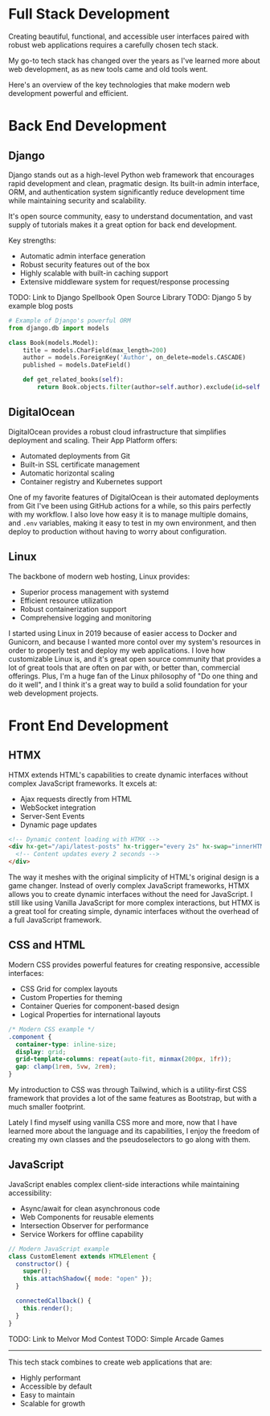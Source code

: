 # Full Stack Development

Creating beautiful, functional, and accessible user interfaces paired with robust web applications requires a carefully chosen tech stack.

My go-to tech stack has changed over the years as I've learned more about web development, as as new tools came and old tools went.

Here's an overview of the key technologies that make modern web development powerful and efficient.

# Back End Development

## Django

Django stands out as a high-level Python web framework that encourages rapid development and clean, pragmatic design. Its built-in admin interface, ORM, and authentication system significantly reduce development time while maintaining security and scalability.

It's open source community, easy to understand documentation, and vast supply of tutorials makes it a great option for back end development.

Key strengths:

- Automatic admin interface generation
- Robust security features out of the box
- Highly scalable with built-in caching support
- Extensive middleware system for request/response processing

TODO: Link to Django Spellbook Open Source Library
TODO: Django 5 by example blog posts

```python
# Example of Django's powerful ORM
from django.db import models

class Book(models.Model):
    title = models.CharField(max_length=200)
    author = models.ForeignKey('Author', on_delete=models.CASCADE)
    published = models.DateField()

    def get_related_books(self):
        return Book.objects.filter(author=self.author).exclude(id=self.id)
```

## DigitalOcean

DigitalOcean provides a robust cloud infrastructure that simplifies deployment and scaling. Their App Platform offers:

- Automated deployments from Git
- Built-in SSL certificate management
- Automatic horizontal scaling
- Container registry and Kubernetes support

One of my favorite features of DigitalOcean is their automated deployments from Git I've been using GitHub actions for a while, so this pairs perfectly with my workflow. I also love how easy it is to manage multiple domains, and `.env` variables, making it easy to test in my own environment, and then deploy to production without having to worry about configuration.

## Linux

The backbone of modern web hosting, Linux provides:

- Superior process management with systemd
- Efficient resource utilization
- Robust containerization support
- Comprehensive logging and monitoring

I started using Linux in 2019 because of easier access to Docker and Gunicorn, and because I wanted more contol over my system's resources in order to properly test and deploy my web applications. I love how customizable Linux is, and it's great open source community that provides a lot of great tools that are often on par with, or better than, commercial offerings. Plus, I'm a huge fan of the Linux philosophy of "Do one thing and do it well", and I think it's a great way to build a solid foundation for your web development projects.

# Front End Development

## HTMX

HTMX extends HTML's capabilities to create dynamic interfaces without complex JavaScript frameworks. It excels at:

- Ajax requests directly from HTML
- WebSocket integration
- Server-Sent Events
- Dynamic page updates

```html
<!-- Dynamic content loading with HTMX -->
<div hx-get="/api/latest-posts" hx-trigger="every 2s" hx-swap="innerHTML">
  <!-- Content updates every 2 seconds -->
</div>
```

The way it meshes with the original simplicity of HTML's original design is a game changer. Instead of overly complex JavaScript frameworks, HTMX allows you to create dynamic interfaces without the need for JavaScript. I still like using Vanilla JavaScript for more complex interactions, but HTMX is a great tool for creating simple, dynamic interfaces without the overhead of a full JavaScript framework.

## CSS and HTML

Modern CSS provides powerful features for creating responsive, accessible interfaces:

- CSS Grid for complex layouts
- Custom Properties for theming
- Container Queries for component-based design
- Logical Properties for international layouts

```css
/* Modern CSS example */
.component {
  container-type: inline-size;
  display: grid;
  grid-template-columns: repeat(auto-fit, minmax(200px, 1fr));
  gap: clamp(1rem, 5vw, 2rem);
}
```

My introduction to CSS was through Tailwind, which is a utility-first CSS framework that provides a lot of the same features as Bootstrap, but with a much smaller footprint.

Lately I find myself using vanilla CSS more and more, now that I have learned more about the language and its capabilities, I enjoy the freedom of creating my own classes and the pseudoselectors to go along with them.

## JavaScript

JavaScript enables complex client-side interactions while maintaining accessibility:

- Async/await for clean asynchronous code
- Web Components for reusable elements
- Intersection Observer for performance
- Service Workers for offline capability

```javascript
// Modern JavaScript example
class CustomElement extends HTMLElement {
  constructor() {
    super();
    this.attachShadow({ mode: "open" });
  }

  connectedCallback() {
    this.render();
  }
}
```

TODO: Link to Melvor Mod Contest
TODO: Simple Arcade Games

---

This tech stack combines to create web applications that are:

- Highly performant
- Accessible by default
- Easy to maintain
- Scalable for growth
